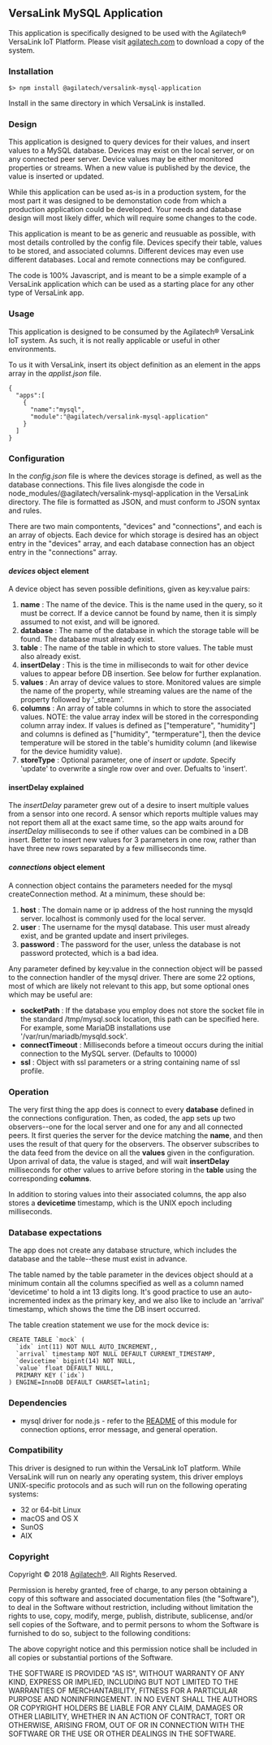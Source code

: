 ## VersaLink MySQL Application

This application is specifically designed to be used with the Agilatech® VersaLink IoT Platform.
Please visit [agilatech.com](https://agilatech.com/software) to download a copy of the system. 

### Installation
```
$> npm install @agilatech/versalink-mysql-application
```
Install in the same directory in which VersaLink is installed.

### Design

This application is designed to query devices for their values, and insert values to a MySQL database. Devices may exist on the local server, or on any connected peer server. Device values may be either monitored properties or streams.  When a new value is published by the device, the value is inserted or updated.

While this application can be used as-is in a production system, for the most part it was designed to be demonstation code from which a production application could be developed. Your needs and database design will most likely differ, which will require some changes to the code.

This application is meant to be as generic and reusuable as possible, with most details controlled by the config file. Devices specify their table, values to be stored, and associated columns. Different devices may even use different databases. Local and remote connections may be configured.

The code is 100% Javascript, and is meant to be a simple example of a VersaLink application which can be used as a starting place for any other type of VersaLink app.

### Usage
This application is designed to be consumed by the Agilatech® VersaLink IoT system.  As such, it is not really applicable or useful in other environments.

To us it with VersaLink, insert its object definition as an element in the apps array in the _applist.json_ file.
```
{
  "apps":[
    {
      "name":"mysql",
      "module":"@agilatech/versalink-mysql-application"
    }
  ]
}
```


### Configuration
In the _config.json_ file is where the devices storage is defined, as well as the database connections. This file lives alongisde the code in node_modules/@agilatech/versalink-mysql-application in the VersaLink directory. The file is formatted as JSON, and must conform to JSON syntax and rules.

There are two main compontents, "devices" and "connections", and each is an array of objects. Each device for which storage is desired has an object entry in the "devices" array, and each database connection has an object entry in the "connections" array.

#### *devices* object element
A device object has seven possible definitions, given as key:value pairs:
1. **name** : The name of the device. This is the name used in the query, so it must be correct.  If a device cannot be found by name, then it is simply assumed to not exist, and will be ignored.
2. **database** : The name of the database in which the storage table will be found. The database must already exist.
3. **table** : The name of the table in which to store values. The table must also already exist.
4. **insertDelay** : This is the time in milliseconds to wait for other device values to appear before DB insertion. See below for further explanation.
5. **values** : An array of device values to store. Monitored values are simple the name of the property, while streaming values are the name of the property followed by '_stream'.
6. **columns** : An array of table columns in which to store the associated values.  NOTE: the value array index will be stored in the corresponding column array index. If values is defined as ["temperature", "humidity"] and columns is defined as ["humidity", "termperature"], then the device temperature will be stored in the table's humidity column (and likewise for the device humidity value).
7. **storeType** : Optional parameter, one of _insert_ or _update_. Specify 'update' to overwrite a single row over and over. Defualts to 'insert'.

#### insertDelay explained
The _insertDelay_ parameter grew out of a desire to insert multiple values from a sensor into one record. A sensor which reports multiple values may not report them all at the exact same time, so the app waits around for _insertDelay_ milliseconds to see if other values can be combined in a DB insert. Better to insert new values for 3 parameters in one row, rather than have three new rows separated by a few milliseconds time.


#### *connections* object element
A connection object contains the parameters needed for the mysql createConnection method.  At a minimum, these should be:
1. **host** : The domain name or ip address of the host running the mysqld server. localhost is commonly used for the local server.
2. **user** : The username for the mysql database.  This user must already exist, and be granted update and insert privileges.
3. **password** : The password for the user, unless the database is not password protected, which is a bad idea.

Any parameter defined by key:value in the connection object will be passed to the connection handler of the mysql driver. There are some 22 options, most of which are likely not relevant to this app, but some optional ones which may be useful are:

* **socketPath** : If the database you employ does not store the socket file in the standard /tmp/mysql.sock location, this path can be specified here. For example, some MariaDB installations use '/var/run/mariadb/mysqld.sock'.
* **connectTimeout** : Milliseconds before a timeout occurs during the initial connection to the MySQL server. (Defaults to 10000)
* **ssl** : Object with ssl parameters or a string containing name of ssl profile.


### Operation
The very first thing the app does is connect to every __database__ defined in the connections configuration.  Then, as coded, the app sets up two observers--one for the local server and one for any and all connected peers. It first queries the server for the device matching the __name__, and then uses the result of that query for the observers. The observer subscribes to the data feed from the device on all the __values__ given in the configuration.  Upon arrival of data, the value is staged, and will wait __insertDelay__ milliseconds for other values to arrive before storing in the __table__ using the corresponding __columns__.

In addition to storing values into their associated columns, the app also stores a __devicetime__ timestamp, which is the UNIX epoch including milliseconds.


### Database expectations
The app does not create any database structure, which includes the database and the table--these must exist in advance.

The table named by the table parameter in the devices object should at a minimum contain all the columns specified as well as a column named 'devicetime' to hold a int 13 digits long. It's good practice to use an auto-incremented index as the primary key, and we also like to include an 'arrival' timestamp, which shows the time the DB insert occurred.  

The table creation statement we use for the mock device is:
```
CREATE TABLE `mock` (
  `idx` int(11) NOT NULL AUTO_INCREMENT,,
  `arrival` timestamp NOT NULL DEFAULT CURRENT_TIMESTAMP,
  `devicetime` bigint(14) NOT NULL,
  `value` float DEFAULT NULL,
  PRIMARY KEY (`idx`)
) ENGINE=InnoDB DEFAULT CHARSET=latin1;
```


### Dependencies
* mysql driver for node.js - refer to the [README](https://www.npmjs.com/package/mysql?activeTab=readme) of this module for connection options, error message, and general operation.


### Compatibility
This driver is designed to run within the VersaLink IoT platform.  While VersaLink will run on nearly any operating system, this driver employs UNIX-specific protocols and as such will run on the following operating systems:
* 32 or 64-bit Linux
* macOS and OS X
* SunOS
* AIX


### Copyright
Copyright © 2018 [Agilatech®](https://agilatech.com). All Rights Reserved.

Permission is hereby granted, free of charge, to any person obtaining a copy of this software and associated documentation files (the "Software"), to deal in the Software without restriction, including without limitation the rights to use, copy, modify, merge, publish, distribute, sublicense, and/or sell copies of the Software, and to permit persons to whom the Software is furnished to do so, subject to the following conditions:

The above copyright notice and this permission notice shall be included in all copies or substantial portions of the Software.

THE SOFTWARE IS PROVIDED "AS IS", WITHOUT WARRANTY OF ANY KIND, EXPRESS OR IMPLIED, INCLUDING BUT NOT LIMITED TO THE WARRANTIES OF MERCHANTABILITY, FITNESS FOR A PARTICULAR PURPOSE AND NONINFRINGEMENT. IN NO EVENT SHALL THE AUTHORS OR COPYRIGHT HOLDERS BE LIABLE FOR ANY CLAIM, DAMAGES OR OTHER LIABILITY, WHETHER IN AN ACTION OF CONTRACT, TORT OR OTHERWISE, ARISING FROM, OUT OF OR IN CONNECTION WITH THE SOFTWARE OR THE USE OR OTHER DEALINGS IN THE SOFTWARE.



